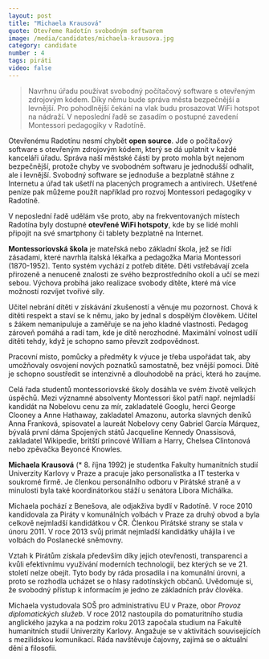 ```yaml
---
layout: post
title: "Michaela Krausová"
quote: Otevřeme Radotín svobodným softwarem
image: /media/candidates/michaela-krausova.jpg
category: candidate
number : 4
tags: piráti
video: false
---
```


> Navrhnu úřadu používat svobodný počítačový software s otevřeným
zdrojovým kódem. Díky němu bude správa města bezpečnější a levnější. Pro
pohodlnější čekání na vlak budu prosazovat WiFi hotspot na nádraží. V neposlední řadě se zasadím o postupné zavedení Montessori pedagogiky v Radotíně.

Otevřenému Radotínu nesmí chybět **open source**. Jde o počítačový software s otevřeným
zdrojovým kódem, který se dá uplatnit v každé kanceláři úřadu. Správa naší městské části by
proto mohla být nejenom bezpečnější, protože chyby ve svobodném softwaru je jednodušší odhalit, ale i levnější. Svobodný software se jednoduše a bezplatně stáhne z Internetu a úřad tak ušetří na placených programech a antivirech. Ušetřené peníze pak můžeme použít například pro rozvoj Montessori pedagogiky v Radotíně.

V neposlední řadě udělám vše proto, aby na frekventovaných místech Radotína byly
dostupné **otevřené WiFi hotspoty**, kde by se lidé mohli připojit na své smartphony či tablety bezplatně
na Internet.


**Montessoriovská škola** je mateřská nebo základní škola, jež se řídí zásadami, které navrhla italská lékařka a pedagožka Maria Montessori (1870-1952). Tento systém vychází z potřeb dítěte. Děti vstřebávají zcela přirozeně a nenuceně znalosti ze svého bezprostředního okolí a učí se mezi sebou. Výchova probíhá jako realizace svobody dítěte, které má více možností rozvíjet tvořivé síly.

Učitel nebrání dítěti v získávání zkušeností a věnuje mu pozornost. Chová k dítěti respekt a staví se k němu, jako by jednal s dospělým člověkem. Učitel s žákem nemanipuluje a zaměřuje se na jeho kladné vlastnosti. Pedagog zároveň pomáhá a radí tam, kde je dítě nerozhodné. Maximální volnost udílí dítěti tehdy, když je schopno samo převzít zodpovědnost.

Pracovní místo, pomůcky a předměty k výuce je třeba uspořádat tak, aby umožňovaly osvojení nových poznatků samostatně, bez vnější pomoci. Dítě je schopno soustředit se intenzivně a dlouhodobě na práci, která ho zaujme. 

Celá řada studentů montessoriovské školy dosáhla ve svém životě velkých úspěchů. Mezi významné absolventy Montessori škol patří např. nejmladší kandidát na Nobelovu cenu za mír, zakladatelé Googlu, herci George Clooney a Anne Hathaway, zakladatel Amazonu, autorka slavných deníků Anna Franková, spisovatel a laureát Nobelovy ceny Gabriel García Márquez, bývalá první dáma Spojených států Jacqueline Kennedy Onassisová, zakladatel Wikipedie, britští princové William a Harry, Chelsea Clintonová nebo zpěvačka Beyoncé Knowles.

**Michaela Krausová** (* 8. října 1992) je studentka Fakulty humanitních studií Univerzity Karlovy v Praze a pracuje jako personalistka a IT testerka v soukromé firmě. Je členkou personálního odboru v Pirátské straně a v minulosti byla také koordinátorkou stáží u senátora Libora Michálka. 

Michaela pochází z Benešova, ale odjakživa bydlí v Radotíně. V roce 2010 kandidovala za Piráty v komunálních volbách v Praze za druhý obvod a byla celkově nejmladší kandidátkou v ČR. Členkou Pirátské strany se stala v únoru 2011. V roce 2013 svůj primát nejmladší kandidátky uhájila i ve volbách do Poslanecké sněmovny.

Vztah k Pirátům získala především díky jejich otevřenosti, transparenci a kvůli efektivnímu využívání moderních technologií, bez kterých se ve 21. století nelze obejít. Tyto body by ráda prosadila i na komunální úrovni, a proto se rozhodla ucházet se o hlasy radotínských občanů. Uvědomuje si, že svobodný přístup k informacím je jedno ze základních práv člověka.

Michaela vystudovala SOŠ pro administrativu EU v Praze, obor *Provoz diplomatických služeb*. V roce 2012 nastoupila do pomaturitního studia anglického jazyka a na podzim roku 2013 započala studium na Fakultě humanitních studií Univerzity Karlovy. Angažuje se v aktivitách souvisejících s mezilidskou komunikací. Ráda navštěvuje čajovny, zajímá se o aktuální dění a filosofii. 
